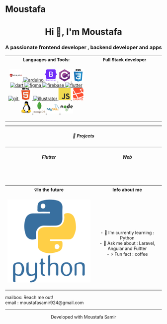 # Moustafa
<h1 align="center">Hi 👋, I'm Moustafa</h1>
<h3 align="center">A passionate frontend developer , backend developer and apps</h3>
<table>
  <tr>
    <th align="center"<h3 align="left">Languages and Tools:</h3></th>
    <th align="center">Full Stack developer</th>
  </tr>
  <tr>
    <td align="center">
      <br>
      <img alt=""> <a href="https://angular.io" target="_blank"> <img src="https://raw.githubusercontent.com/devicons/devicon/master/icons/angularjs/angularjs-original-wordmark.svg" alt="angularjs" width="40" height="40"/> </a> <a href="https://www.arduino.cc/" target="_blank"> <img src="https://cdn.worldvectorlogo.com/logos/arduino-1.svg" alt="arduino" width="40" height="40"/> </a> <a href="https://getbootstrap.com" target="_blank"> <img src="https://raw.githubusercontent.com/devicons/devicon/master/icons/bootstrap/bootstrap-plain-wordmark.svg" alt="bootstrap" width="40" height="40"/> </a> <a href="https://www.w3schools.com/cs/" target="_blank"> <img src="https://raw.githubusercontent.com/devicons/devicon/master/icons/csharp/csharp-original.svg" alt="csharp" width="40" height="40"/> </a> <a href="https://www.w3schools.com/css/" target="_blank"> <img src="https://raw.githubusercontent.com/devicons/devicon/master/icons/css3/css3-original-wordmark.svg" alt="css3" width="40" height="40"/> </a> <a href="https://dart.dev" target="_blank"> <img src="https://www.vectorlogo.zone/logos/dartlang/dartlang-icon.svg" alt="dart" width="40" height="40"/> </a> <a href="https://www.figma.com/" target="_blank"> <img src="https://www.vectorlogo.zone/logos/figma/figma-icon.svg" alt="figma" width="40" height="40"/> </a> <a href="https://firebase.google.com/" target="_blank"> <img src="https://www.vectorlogo.zone/logos/firebase/firebase-icon.svg" alt="firebase" width="40" height="40"/> </a> <a href="https://flutter.dev" target="_blank"> <img src="https://www.vectorlogo.zone/logos/flutterio/flutterio-icon.svg" alt="flutter" width="40" height="40"/> </a> <a href="https://git-scm.com/" target="_blank"> <img src="https://www.vectorlogo.zone/logos/git-scm/git-scm-icon.svg" alt="git" width="40" height="40"/> </a> <a href="https://www.w3.org/html/" target="_blank"> <img src="https://raw.githubusercontent.com/devicons/devicon/master/icons/html5/html5-original-wordmark.svg" alt="html5" width="40" height="40"/> </a> <a href="https://www.adobe.com/in/products/illustrator.html" target="_blank"> <img src="https://www.vectorlogo.zone/logos/adobe_illustrator/adobe_illustrator-icon.svg" alt="illustrator" width="40" height="40"/> </a> <a href="https://developer.mozilla.org/en-US/docs/Web/JavaScript" target="_blank"> <img src="https://raw.githubusercontent.com/devicons/devicon/master/icons/javascript/javascript-original.svg" alt="javascript" width="40" height="40"/> </a> <a href="https://laravel.com/" target="_blank"> <img src="https://raw.githubusercontent.com/devicons/devicon/master/icons/laravel/laravel-plain-wordmark.svg" alt="laravel" width="40" height="40"/> </a> <a href="https://www.linux.org/" target="_blank"> <img src="https://raw.githubusercontent.com/devicons/devicon/master/icons/linux/linux-original.svg" alt="linux" width="40" height="40"/> </a> <a href="https://www.mongodb.com/" target="_blank"> <img src="https://raw.githubusercontent.com/devicons/devicon/master/icons/mongodb/mongodb-original-wordmark.svg" alt="mongodb" width="40" height="40"/> </a> <a href="https://www.mysql.com/" target="_blank"> <img src="https://raw.githubusercontent.com/devicons/devicon/master/icons/mysql/mysql-original-wordmark.svg" alt="mysql" width="40" height="40"/> </a> <a href="https://nodejs.org" target="_blank"> <img src="https://raw.githubusercontent.com/devicons/devicon/master/icons/nodejs/nodejs-original-wordmark.svg" alt="nodejs" width="40" height="40"/> </a> <a href="https://www.php.net" target="_blank">  
      <img width="100" height="1" alt="">
    </td>
    <td align="center">
                      <br>
      <img alt="" width="400" src="https://rubygarage.s3.amazonaws.com/uploads/article_image/file/666/frontend-and-backend-diagram.jpg">
      <img width="900" height="1" alt="">
    </td>
  </tr>
</table>

<table>
  <tr>
    <th colspan="2" align="center">
      <h5 align="center">🧩 Projects</h5>
    </th>
  </tr>
  <tr>
    <th> <h5 align="center">Flutter</h5></a></th>
        <th> <h5 align="center">Web</h5></a></th>
        </tr>
  <tr>
    <td align="center">
      <br>
      <img alt="" width="400" src="https://i.morioh.com/70f0189969.png">
      <img width="900" height="1" alt="">
    </td>
    <td align="center">
      <br>
      <img alt="" width="400" src="https://encrypted-tbn0.gstatic.com/images?q=tbn:ANd9GcRtUYK8NcPLZ9FMbpYt2spnEgZ-kMdsDb9QXQ&usqp=CAU">
      <img width="900" height="1" alt="">
    </td>
  </tr>
  <tr>
    <th><a  align="center">💡In the future</h5></a></th>
    <th><a  align="center">Info about me</h5></a></th>
  </tr>
  <tr>
   <td align="center">
      <br>
      <img alt="" width="400" src="https://raw.githubusercontent.com/devicons/devicon/master/icons/python/python-original-wordmark.svg">
      <img width="900" height="1" alt="">
    </td>
    </td>
    <td align="center">
   <br>
  - 🌱 I’m currently learning : Python
  <br>
      - 💬 Ask me about : Laravel, Angular and Fultter
       <br>
      - ⚡ Fun fact : coffee
  </tr>
  </table>
<p>
mailbox: Reach me out!
  <br>
email : moustafasamir924@gmail.com
</p>
  
 <hr>
<p align="center">
Developed with Moustafa Samir
</p>
